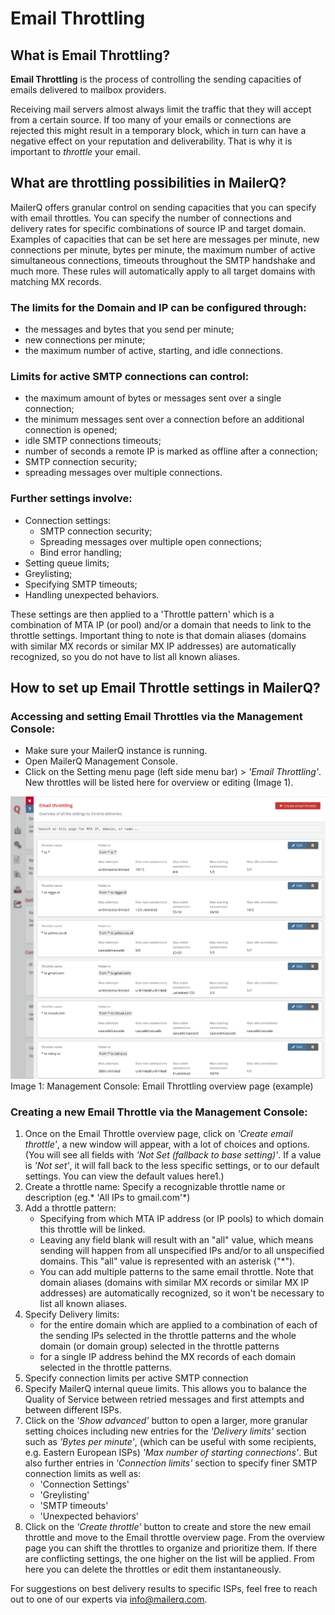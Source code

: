 # Email Throttling

## What is Email Throttling?

**Email Throttling**  is the process of controlling the sending capacities of emails delivered to mailbox providers. 

Receiving mail servers almost always limit the traffic that they will accept from a certain source. If too many of your emails or connections are rejected this might result in a temporary block, which in turn can have a negative effect on your reputation and deliverability. That is why it is important to *throttle* your email.

## What are throttling possibilities in MailerQ?

MailerQ offers granular control on sending capacities that you can specify with email throttles. You can specify the number of connections and delivery rates for specific combinations of source IP and target domain. Examples of capacities that can be set here are messages per minute, new connections per minute, bytes per minute, the maximum number of active simultaneous connections, timeouts throughout the SMTP handshake and much more. These rules will automatically apply to all target domains with matching MX records.

### The limits for the Domain and IP can be configured through: 

- the messages and bytes that you send per minute;
- new connections per minute;
- the maximum number of active, starting, and idle connections. 

### Limits for active SMTP connections can control:

- the maximum amount of bytes or messages sent over a single connection;
- the minimum messages sent over a connection before an additional connection is opened;
- idle SMTP connections timeouts;
- number of seconds a remote IP is marked as offline after a connection;
- SMTP connection security;
- spreading messages over multiple connections.

### Further settings involve:

- Connection settings:
	- SMTP connection security;
	- Spreading messages over multiple open connections;
	- Bind error handling;
- Setting queue limits;
- Greylisting;
- Specifying SMTP timeouts;
- Handling unexpected behaviors.

These settings are then applied to a 'Throttle pattern' which is a combination of MTA IP (or pool) and/or a domain that needs to link to the throttle settings. Important thing to note is that domain aliases (domains with similar MX records or similar MX IP addresses) are automatically recognized, so you do not have to list all known aliases.

## How to set up Email Throttle settings in MailerQ?

### Accessing and setting Email Throttles via the Management Console:

- Make sure your MailerQ instance is running.
- Open MailerQ Management Console.
- Click on the Setting menu page (left side menu bar) > *'Email Throttling'*. New throttles will be listed here for overview or editing (Image 1).

![Email Throttling overview page](../Images/email-throttling-overview.png)
Image 1: Management Console: Email Throttling overview page (example)

### Creating a new Email Throttle via the Management Console:

1. Once on the Email Throttle overview page, click on *'Create email throttle'*, a new window will appear, with a lot of choices and options. 
(You will see all fields with *'Not Set (fallback to base setting)'*. If a value is *'Not set'*, it will fall back to the less specific settings, or to our default settings. You can view the default values here1.)
2. Create a throttle name:
Specify a recognizable throttle name or description (eg.* 'All IPs to gmail.com'*)
3. Add a throttle pattern: 
	- Specifying from which MTA IP address (or IP pools) to which domain this throttle will be linked. 
	- Leaving any field blank will result with an "all" value, which means sending will happen from all unspecified IPs and/or to all unspecified domains. This "all" value is represented with an asterisk ("\*\"). 
	- You can add multiple patterns to the same email throttle. Note that domain aliases (domains with similar MX records or similar MX IP addresses) are automatically recognized, so it won't be necessary to list all known aliases.
4. Specify Delivery limits:
	- for the entire domain which are applied to a combination of each of the sending IPs selected in the throttle patterns and the whole domain (or domain group) selected in the throttle patterns
	- for a single IP address behind the MX records of each domain selected in the throttle patterns.
5. Specify connection limits per active SMTP connection
6. Specify MailerQ internal queue limits. This allows you to balance the Quality of Service between retried messages and first attempts and between different ISPs.
7. Click on the *'Show advanced'* button to open a larger, more granular setting choices including new entries for the *'Delivery limits'* section such as *'Bytes per minute'*, (which can be useful with some recipients, e.g. Eastern European ISPs)  *'Max number of starting connections'*. But also further entries in *'Connection limits'* section to specify finer SMTP connection limits as well as:
	- 'Connection Settings'
	- 'Greylisting'
	- 'SMTP timeouts'
	- 'Unexpected behaviors'
8. Click on the *'Create throttle'* button to create and store the new email throttle and move to the Email throttle overview page. From the overview page you can shift the throttles to organize and prioritize them. If there are conflicting settings, the one higher on the list will be applied. From here you can delete the throttles or edit them instantaneously.

For suggestions on best delivery results to specific ISPs, feel free to reach out to one of our experts via [info@mailerq.com](mailto:info@mailerq.com).

